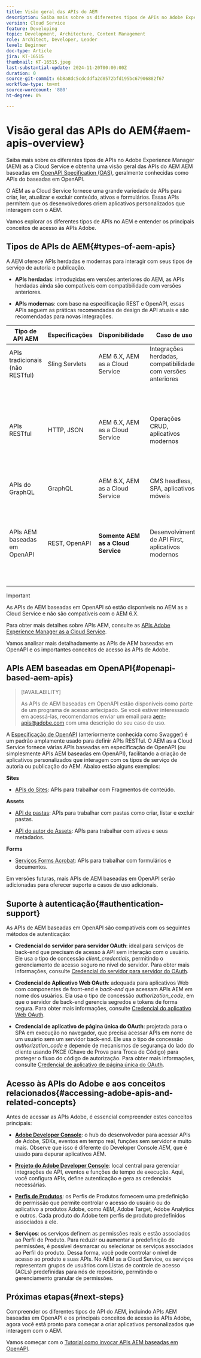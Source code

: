 ```yaml
---
title: Visão geral das APIs do AEM
description: Saiba mais sobre os diferentes tipos de APIs no Adobe Experience Manager (AEM) e obtenha uma visão geral das APIs baseadas em especificação do OpenAPI, geralmente conhecidas como APIs do AEM baseadas em OpenAPI.
version: Cloud Service
feature: Developing
topic: Development, Architecture, Content Management
role: Architect, Developer, Leader
level: Beginner
doc-type: Article
jira: KT-16515
thumbnail: KT-16515.jpeg
last-substantial-update: 2024-11-20T00:00:00Z
duration: 0
source-git-commit: 6b8a8dc5cdcddfa2d8572bfd195bc67906882f67
workflow-type: tm+mt
source-wordcount: '880'
ht-degree: 0%

---
```



# Visão geral das APIs do AEM{#aem-apis-overview}

Saiba mais sobre os diferentes tipos de APIs no Adobe Experience Manager (AEM) as a Cloud Service e obtenha uma visão geral das APIs do AEM AEM baseadas em [OpenAPI Specification (OAS)](https://swagger.io/specification/), geralmente conhecidas como APIs do baseadas em OpenAPI.

O AEM as a Cloud Service fornece uma grande variedade de APIs para criar, ler, atualizar e excluir conteúdo, ativos e formulários. Essas APIs permitem que os desenvolvedores criem aplicativos personalizados que interagem com o AEM.

Vamos explorar os diferentes tipos de APIs no AEM e entender os principais conceitos de acesso às APIs Adobe.

## Tipos de APIs de AEM{#types-of-aem-apis}

A AEM oferece APIs herdadas e modernas para interagir com seus tipos de serviço de autoria e publicação.

- **APIs herdadas**: introduzidas em versões anteriores do AEM, as APIs herdadas ainda são compatíveis com compatibilidade com versões anteriores.

- **APIs modernas**: com base na especificação REST e OpenAPI, essas APIs seguem as práticas recomendadas de design de API atuais e são recomendadas para novas integrações.


| Tipo de API AEM | Especificações | Disponibilidade | Caso de uso | Exemplo |
| --- | --- | --- | --- | --- |
| APIs tradicionais (não RESTful) | Sling Servlets | AEM 6.X, AEM as a Cloud Service | Integrações herdadas, compatibilidade com versões anteriores | [API do Construtor de Consultas](https://experienceleague.adobe.com/en/docs/experience-manager-cloud-service/content/implementing/developing/full-stack/search/query-builder-api) e outras |
| APIs RESTful | HTTP, JSON | AEM 6.X, AEM as a Cloud Service | Operações CRUD, aplicativos modernos | [API HTTP do Assets](https://experienceleague.adobe.com/en/docs/experience-manager-cloud-service/content/assets/admin/mac-api-assets), [API REST do fluxo de trabalho](https://experienceleague.adobe.com/en/docs/experience-manager-65/content/implementing/developing/extending-aem/extending-workflows/workflows-program-interaction#using-the-workflow-rest-api), [Exportador JSON para Serviços de Conteúdo](https://experienceleague.adobe.com/en/docs/experience-manager-cloud-service/content/implementing/developing/full-stack/components-templates/json-exporter) e outros |
| APIs do GraphQL | GraphQL | AEM 6.X, AEM as a Cloud Service | CMS headless, SPA, aplicativos móveis | [API GraphQL](https://experienceleague.adobe.com/en/docs/experience-manager-cloud-service/content/headless/graphql-api/content-fragments) |
| APIs AEM baseadas em OpenAPI | REST, OpenAPI | **Somente AEM as a Cloud Service** | Desenvolvimento de API First, aplicativos modernos | [API do Autor do Assets](https://developer.adobe.com/experience-cloud/experience-manager-apis/api/experimental/assets/author/), [API de Pastas](https://developer.adobe.com/experience-cloud/experience-manager-apis/api/experimental/folders/), [API do AEM Sites](https://developer.adobe.com/experience-cloud/experience-manager-apis/api/experimental/sites/delivery/), [Forms Acrobat Services](https://developer.adobe.com/experience-cloud/experience-manager-apis/api/experimental/document/) e outros |

>[!IMPORTANT]
>
>As APIs de AEM baseadas em OpenAPI só estão disponíveis no AEM as a Cloud Service e não são compatíveis com o AEM 6.X.

Para obter mais detalhes sobre APIs AEM, consulte as [APIs Adobe Experience Manager as a Cloud Service](https://developer.adobe.com/experience-cloud/experience-manager-apis/).

Vamos analisar mais detalhadamente as APIs de AEM baseadas em OpenAPI e os importantes conceitos de acesso às APIs de Adobe.

## APIs AEM baseadas em OpenAPI{#openapi-based-aem-apis}

>[!AVAILABILITY]
>
>As APIs de AEM baseadas em OpenAPI estão disponíveis como parte de um programa de acesso antecipado. Se você estiver interessado em acessá-las, recomendamos enviar um email para [aem-apis@adobe.com](mailto:aem-apis@adobe.com) com uma descrição do seu caso de uso.

A [Especificação de OpenAPI](https://swagger.io/specification/) (anteriormente conhecida como Swagger) é um padrão amplamente usado para definir APIs RESTful. O AEM as a Cloud Service fornece várias APIs baseadas em especificação de OpenAPI (ou simplesmente APIs AEM baseadas em OpenAPI), facilitando a criação de aplicativos personalizados que interagem com os tipos de serviço de autoria ou publicação do AEM. Abaixo estão alguns exemplos:

**Sites**

- [APIs do Sites](https://developer.adobe.com/experience-cloud/experience-manager-apis/api/experimental/sites/delivery/): APIs para trabalhar com Fragmentos de conteúdo.

**Assets**

- [API de pastas](https://developer.adobe.com/experience-cloud/experience-manager-apis/api/experimental/folders/): APIs para trabalhar com pastas como criar, listar e excluir pastas.

- [API do autor do Assets](https://developer.adobe.com/experience-cloud/experience-manager-apis/api/experimental/assets/author/): APIs para trabalhar com ativos e seus metadados.

**Forms**

- [Serviços Forms Acrobat](https://developer.adobe.com/experience-cloud/experience-manager-apis/api/experimental/document/): APIs para trabalhar com formulários e documentos.

Em versões futuras, mais APIs de AEM baseadas em OpenAPI serão adicionadas para oferecer suporte a casos de uso adicionais.

## Suporte à autenticação{#authentication-support}

As APIs de AEM baseadas em OpenAPI são compatíveis com os seguintes métodos de autenticação:

- **Credencial do servidor para servidor OAuth**: ideal para serviços de back-end que precisam de acesso à API sem interação com o usuário. Ele usa o tipo de concessão _client_credentials_, permitindo o gerenciamento de acesso seguro no nível do servidor. Para obter mais informações, consulte [Credencial do servidor para servidor do OAuth](https://developer.adobe.com/developer-console/docs/guides/authentication/ServerToServerAuthentication/#oauth-server-to-server-credential).

- **Credencial do Aplicativo Web OAuth**: adequada para aplicativos Web com componentes de front-end e _back-end_ que acessam APIs AEM em nome dos usuários. Ela usa o tipo de concessão _authorization_code_, em que o servidor de back-end gerencia segredos e tokens de forma segura. Para obter mais informações, consulte [Credencial do aplicativo Web OAuth](https://developer.adobe.com/developer-console/docs/guides/authentication/UserAuthentication/implementation/#oauth-web-app-credential).

- **Credencial de aplicativo de página única do OAuth**: projetada para o SPA em execução no navegador, que precisa acessar APIs em nome de um usuário sem um servidor back-end. Ele usa o tipo de concessão _authorization_code_ e depende de mecanismos de segurança do lado do cliente usando PKCE (Chave de Prova para Troca de Código) para proteger o fluxo do código de autorização. Para obter mais informações, consulte [Credencial de aplicativo de página única do OAuth](https://developer.adobe.com/developer-console/docs/guides/authentication/UserAuthentication/implementation/#oauth-single-page-app-credential).

## Acesso às APIs do Adobe e aos conceitos relacionados{#accessing-adobe-apis-and-related-concepts}

Antes de acessar as APIs Adobe, é essencial compreender estes conceitos principais:

- **[Adobe Developer Console](https://developer.adobe.com/)**: o hub do desenvolvedor para acessar APIs de Adobe, SDKs, eventos em tempo real, funções sem servidor e muito mais. Observe que isso é diferente do Developer Console _AEM_, que é usado para depurar aplicativos AEM.

- **[Projeto do Adobe Developer Console](https://developer.adobe.com/developer-console/docs/guides/projects/)**: local central para gerenciar integrações de API, eventos e funções de tempo de execução. Aqui, você configura APIs, define autenticação e gera as credenciais necessárias.

- **[Perfis de Produtos](https://helpx.adobe.com/br/enterprise/using/manage-product-profiles.html)**: os Perfis de Produtos fornecem uma predefinição de permissão que permite controlar o acesso do usuário ou do aplicativo a produtos Adobe, como AEM, Adobe Target, Adobe Analytics e outros. Cada produto do Adobe tem perfis de produto predefinidos associados a ele.

- **Serviços**: os serviços definem as permissões reais e estão associados ao Perfil de Produto. Para reduzir ou aumentar a predefinição de permissões, é possível desmarcar ou selecionar os serviços associados ao Perfil do produto. Dessa forma, você pode controlar o nível de acesso ao produto e suas APIs. No AEM as a Cloud Service, os serviços representam grupos de usuários com Listas de controle de acesso (ACLs) predefinidas para nós de repositório, permitindo o gerenciamento granular de permissões.

## Próximas etapas{#next-steps}

Compreender os diferentes tipos de API do AEM, incluindo
APIs AEM baseadas em OpenAPI e os principais conceitos de acesso às APIs Adobe, agora você está pronto para começar a criar aplicativos personalizados que interagem com o AEM.

Vamos começar com o [Tutorial como invocar APIs AEM baseadas em OpenAPI](invoke-openapi-based-aem-apis.md).
